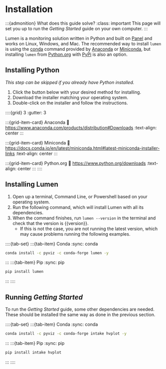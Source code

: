 # Installation

:::{admonition} What does this guide solve?
:class: important
This page will set you up to run the _Getting Started_ guide on your own computer.
:::

Lumen is a monitoring solution written in Python and built on [Panel](https://panel.holoviz.org/) and works on Linux, Windows, and Mac.
The recommended way to install `lumen` is using the [conda](http://conda.pydata.org/docs/) command provided by [Anaconda](https://www.anaconda.com) or [Miniconda](http://conda.pydata.org/miniconda.html), but installing `lumen` from [Python.org](https://www.python.org/) with [PyPi](https://pypi.org/) is also an option.

## Installing Python

_This step can be skipped if you already have Python installed._

1. Click the button below with your desired method for installing.
2. Download the installer matching your operating system.
3. Double-click on the installer and follow the instructions.

::::{grid} 3
:gutter: 3

:::{grid-item-card} Anaconda
:link: https://www.anaconda.com/products/distribution#Downloads
:text-align: center
:::

:::{grid-item-card} Miniconda
:link: https://docs.conda.io/en/latest/miniconda.html#latest-miniconda-installer-links
:text-align: center
:::

:::{grid-item-card} Python.org
:link: https://www.python.org/downloads
:text-align: center
:::
::::

## Installing Lumen
1. Open up a terminal, Command Line, or Powershell based on your operating system.
2. Run the following command, which will install Lumen with all its dependencies.
3. When the command finishes, run `lumen --version` in the terminal and check that the version is {{version}}.
    - If this is not the case, you are not running the latest version, which may cause problems running the following examples.


::::{tab-set}
:::{tab-item} Conda
:sync: conda

``` bash
conda install -c pyviz -c conda-forge lumen -y
```

:::
:::{tab-item} Pip
:sync: pip

``` bash
pip install lumen
```
:::
::::


## Running _Getting Started_
To run the _Getting Started_ guide, some other dependencies are needed. These should be installed the same way as done in the previous section.

::::{tab-set}
:::{tab-item} Conda
:sync: conda

``` bash
conda install -c pyviz -c conda-forge intake hvplot -y
```

:::
:::{tab-item} Pip
:sync: pip

``` bash
pip install intake hvplot
```
:::
::::
